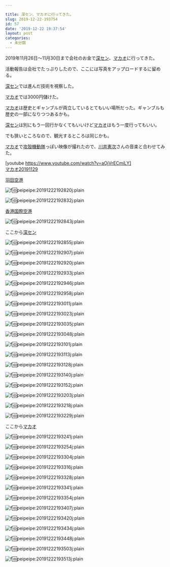 ```yaml
---

title: 深セン、マカオに行ってきた。
slug: 2019-12-22-193754
id: 57
date: '2019-12-22 19:37:54'
layout: post
categories:
  - 未分類
---
```


2019年11月26日〜11月30日まで会社のお金で[深セン](http://d.hatena.ne.jp/keyword/%BF%BC%A5%BB%A5%F3)、[マカオ](http://d.hatena.ne.jp/keyword/%A5%DE%A5%AB%A5%AA)に行ってきた。

活動報告は会社でたっぷりしたので、ここには写真をアップロードするに留める。

[深セン](http://d.hatena.ne.jp/keyword/%BF%BC%A5%BB%A5%F3)では進んだ技術を視察した。

[マカオ](http://d.hatena.ne.jp/keyword/%A5%DE%A5%AB%A5%AA)では3000円儲けた。

[マカオ](http://d.hatena.ne.jp/keyword/%A5%DE%A5%AB%A5%AA)は歴史とギャンブルが両立しているとてもいい場所だった。ギャンブルも歴史の一部になりつつあるかも。

[深セン](http://d.hatena.ne.jp/keyword/%BF%BC%A5%BB%A5%F3)は別にもう一回行かなくてもいいけど[マカオ](http://d.hatena.ne.jp/keyword/%A5%DE%A5%AB%A5%AA)はもう一度行ってもいい。

でも狭いところなので、観光するところは同じかも。

[マカオ](http://d.hatena.ne.jp/keyword/%A5%DE%A5%AB%A5%AA)で[攻殻機動隊](http://d.hatena.ne.jp/keyword/%B9%B6%B3%CC%B5%A1%C6%B0%C2%E2)っぽい映像が撮れたので、[川井憲次](http://d.hatena.ne.jp/keyword/%C0%EE%B0%E6%B7%FB%BC%A1)さんの音楽と合わせてみた。

[youtube https://www.youtube.com/watch?v=aOjVrECmiLY]  
[マカオ20191129](https://youtube.com/watch?v=aOjVrECmiLY)

[羽田空港](http://d.hatena.ne.jp/keyword/%B1%A9%C5%C4%B6%F5%B9%C1)

![f:id:peipeipe:20191222192820j:plain](https://cdn-ak.f.st-hatena.com/images/fotolife/p/peipeipe/20191222/20191222192820.jpg "f:id:peipeipe:20191222192820j:plain")

![f:id:peipeipe:20191222192832j:plain](https://cdn-ak.f.st-hatena.com/images/fotolife/p/peipeipe/20191222/20191222192832.jpg "f:id:peipeipe:20191222192832j:plain")

[香港国際空港](http://d.hatena.ne.jp/keyword/%B9%E1%B9%C1%B9%F1%BA%DD%B6%F5%B9%C1)

![f:id:peipeipe:20191222192843j:plain](https://cdn-ak.f.st-hatena.com/images/fotolife/p/peipeipe/20191222/20191222192843.jpg "f:id:peipeipe:20191222192843j:plain")

ここから[深セン](http://d.hatena.ne.jp/keyword/%BF%BC%A5%BB%A5%F3)

![f:id:peipeipe:20191222192855j:plain](https://cdn-ak.f.st-hatena.com/images/fotolife/p/peipeipe/20191222/20191222192855.jpg "f:id:peipeipe:20191222192855j:plain")

![f:id:peipeipe:20191222192907j:plain](https://cdn-ak.f.st-hatena.com/images/fotolife/p/peipeipe/20191222/20191222192907.jpg "f:id:peipeipe:20191222192907j:plain")

![f:id:peipeipe:20191222192920j:plain](https://cdn-ak.f.st-hatena.com/images/fotolife/p/peipeipe/20191222/20191222192920.jpg "f:id:peipeipe:20191222192920j:plain")

![f:id:peipeipe:20191222192933j:plain](https://cdn-ak.f.st-hatena.com/images/fotolife/p/peipeipe/20191222/20191222192933.jpg "f:id:peipeipe:20191222192933j:plain")

![f:id:peipeipe:20191222192946j:plain](https://cdn-ak.f.st-hatena.com/images/fotolife/p/peipeipe/20191222/20191222192946.jpg "f:id:peipeipe:20191222192946j:plain")

![f:id:peipeipe:20191222192958j:plain](https://cdn-ak.f.st-hatena.com/images/fotolife/p/peipeipe/20191222/20191222192958.jpg "f:id:peipeipe:20191222192958j:plain")

![f:id:peipeipe:20191222193011j:plain](https://cdn-ak.f.st-hatena.com/images/fotolife/p/peipeipe/20191222/20191222193011.jpg "f:id:peipeipe:20191222193011j:plain")

![f:id:peipeipe:20191222193023j:plain](https://cdn-ak.f.st-hatena.com/images/fotolife/p/peipeipe/20191222/20191222193023.jpg "f:id:peipeipe:20191222193023j:plain")

![f:id:peipeipe:20191222193035j:plain](https://cdn-ak.f.st-hatena.com/images/fotolife/p/peipeipe/20191222/20191222193035.jpg "f:id:peipeipe:20191222193035j:plain")

![f:id:peipeipe:20191222193048j:plain](https://cdn-ak.f.st-hatena.com/images/fotolife/p/peipeipe/20191222/20191222193048.jpg "f:id:peipeipe:20191222193048j:plain")

![f:id:peipeipe:20191222193101j:plain](https://cdn-ak.f.st-hatena.com/images/fotolife/p/peipeipe/20191222/20191222193101.jpg "f:id:peipeipe:20191222193101j:plain")

![f:id:peipeipe:20191222193113j:plain](https://cdn-ak.f.st-hatena.com/images/fotolife/p/peipeipe/20191222/20191222193113.jpg "f:id:peipeipe:20191222193113j:plain")

![f:id:peipeipe:20191222193128j:plain](https://cdn-ak.f.st-hatena.com/images/fotolife/p/peipeipe/20191222/20191222193128.jpg "f:id:peipeipe:20191222193128j:plain")

![f:id:peipeipe:20191222193140j:plain](https://cdn-ak.f.st-hatena.com/images/fotolife/p/peipeipe/20191222/20191222193140.jpg "f:id:peipeipe:20191222193140j:plain")

![f:id:peipeipe:20191222193152j:plain](https://cdn-ak.f.st-hatena.com/images/fotolife/p/peipeipe/20191222/20191222193152.jpg "f:id:peipeipe:20191222193152j:plain")

![f:id:peipeipe:20191222193203j:plain](https://cdn-ak.f.st-hatena.com/images/fotolife/p/peipeipe/20191222/20191222193203.jpg "f:id:peipeipe:20191222193203j:plain")

![f:id:peipeipe:20191222193218j:plain](https://cdn-ak.f.st-hatena.com/images/fotolife/p/peipeipe/20191222/20191222193218.jpg "f:id:peipeipe:20191222193218j:plain")

![f:id:peipeipe:20191222193229j:plain](https://cdn-ak.f.st-hatena.com/images/fotolife/p/peipeipe/20191222/20191222193229.jpg "f:id:peipeipe:20191222193229j:plain")

ここから[マカオ](http://d.hatena.ne.jp/keyword/%A5%DE%A5%AB%A5%AA)

![f:id:peipeipe:20191222193241j:plain](https://cdn-ak.f.st-hatena.com/images/fotolife/p/peipeipe/20191222/20191222193241.jpg "f:id:peipeipe:20191222193241j:plain")

![f:id:peipeipe:20191222193254j:plain](https://cdn-ak.f.st-hatena.com/images/fotolife/p/peipeipe/20191222/20191222193254.jpg "f:id:peipeipe:20191222193254j:plain")

![f:id:peipeipe:20191222193304j:plain](https://cdn-ak.f.st-hatena.com/images/fotolife/p/peipeipe/20191222/20191222193304.jpg "f:id:peipeipe:20191222193304j:plain")

![f:id:peipeipe:20191222193316j:plain](https://cdn-ak.f.st-hatena.com/images/fotolife/p/peipeipe/20191222/20191222193316.jpg "f:id:peipeipe:20191222193316j:plain")

![f:id:peipeipe:20191222193328j:plain](https://cdn-ak.f.st-hatena.com/images/fotolife/p/peipeipe/20191222/20191222193328.jpg "f:id:peipeipe:20191222193328j:plain")

![f:id:peipeipe:20191222193341j:plain](https://cdn-ak.f.st-hatena.com/images/fotolife/p/peipeipe/20191222/20191222193341.jpg "f:id:peipeipe:20191222193341j:plain")

![f:id:peipeipe:20191222193354j:plain](https://cdn-ak.f.st-hatena.com/images/fotolife/p/peipeipe/20191222/20191222193354.jpg "f:id:peipeipe:20191222193354j:plain")

![f:id:peipeipe:20191222193407j:plain](https://cdn-ak.f.st-hatena.com/images/fotolife/p/peipeipe/20191222/20191222193407.jpg "f:id:peipeipe:20191222193407j:plain")

![f:id:peipeipe:20191222193420j:plain](https://cdn-ak.f.st-hatena.com/images/fotolife/p/peipeipe/20191222/20191222193420.jpg "f:id:peipeipe:20191222193420j:plain")

![f:id:peipeipe:20191222193434j:plain](https://cdn-ak.f.st-hatena.com/images/fotolife/p/peipeipe/20191222/20191222193434.jpg "f:id:peipeipe:20191222193434j:plain")

![f:id:peipeipe:20191222193448j:plain](https://cdn-ak.f.st-hatena.com/images/fotolife/p/peipeipe/20191222/20191222193448.jpg "f:id:peipeipe:20191222193448j:plain")

![f:id:peipeipe:20191222193503j:plain](https://cdn-ak.f.st-hatena.com/images/fotolife/p/peipeipe/20191222/20191222193503.jpg "f:id:peipeipe:20191222193503j:plain")

![f:id:peipeipe:20191222193513j:plain](https://cdn-ak.f.st-hatena.com/images/fotolife/p/peipeipe/20191222/20191222193513.jpg "f:id:peipeipe:20191222193513j:plain")